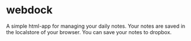 webdock
=======

A simple html-app for managing your daily notes. Your notes are saved in the localstore of your browser. You can save your
notes to dropbox.
